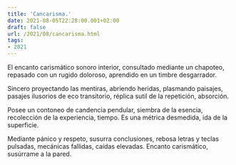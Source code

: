 ```yaml
---
title: 'Cancarisma.'
date: 2021-08-05T22:28:00.001+02:00
draft: false
url: /2021/08/cancarisma.html
tags: 
- 2021
---
```


El encanto carismático sonoro interior,
consultado mediante un chapoteo,
repasado con un rugido doloroso,
aprendido en un timbre desgarrador.

Sincero proyectando las mentiras,
abriendo heridas, plasmando paisajes,
pasajes ilusorios de eco transitorio,
réplica sutil de la repetición, absorción.

Posee un contoneo de candencia pendular,
siembra de la esencia, recolección de la experiencia, tiempo.
Es una métrica desmedida, ida de la superficie.

Mediante pánico y respeto,
susurra conclusiones, rebosa letras y teclas pulsadas,
mecánicas fallidas, caídas elevadas.
Encanto carismático, susúrrame a la pared.